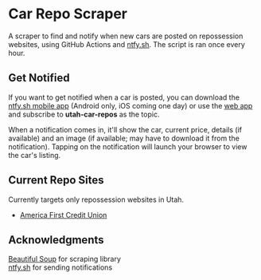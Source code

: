 # Car Repo Scraper
A scraper to find and notify when new cars are posted on repossession websites, using GitHub Actions and [ntfy.sh](https://ntfy.sh). The script is ran once every hour.

## Get Notified
If you want to get notified when a car is posted, you can download the [ntfy.sh mobile app](https://ntfy.sh/docs/subscribe/phone/) (Android only, iOS coming one day) or use the [web app](https://ntfy.sh/app) and subscribe to **utah-car-repos** as the topic.

When a notification comes in, it'll show the car, current price, details (if available) and an image (if available; may have to download it from the notification). Tapping on the notification will launch your browser to view the car's listing.

## Current Repo Sites
Currently targets only repossession websites in Utah.
 - [America First Credit Union](https://repos.americafirst.com)

## Acknowledgments
[Beautiful Soup](https://www.crummy.com/software/BeautifulSoup/) for scraping library  
[ntfy.sh](https://ntfy.sh) for sending notifications  
